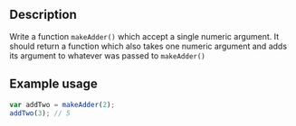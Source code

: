 ## Description

Write a function `makeAdder()` which accept a single numeric argument.
It should return a function which also takes one numeric argument and adds its argument to whatever was passed to `makeAdder()`

## Example usage

```javascript
var addTwo = makeAdder(2);
addTwo(3); // 5
```
